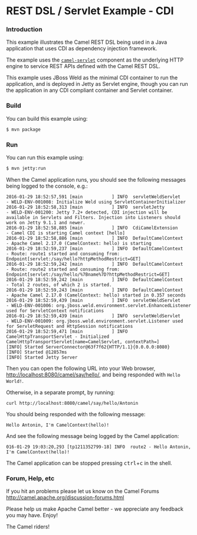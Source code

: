# REST DSL / Servlet Example - CDI

### Introduction

This example illustrates the Camel REST DSL being used in a Java application
that uses CDI as dependency injection framework.

The example uses the [`camel-servlet`][Servlet component] component
as the underlying HTTP engine to service REST APIs defined with the Camel
REST DSL.

This example uses JBoss Weld as the minimal CDI container to run the application,
and is deployed in Jetty as Servlet engine, though you can run the application
in any CDI compliant container and Servlet container.

[Servlet component]: http://camel.apache.org/servlet.html

### Build

You can build this example using:

```sh
$ mvn package
```

### Run

You can run this example using:

```sh
$ mvn jetty:run
```

When the Camel application runs, you should see the following messages
being logged to the console, e.g.:
```
2016-01-29 18:52:57,591 [main           ] INFO  servletWeldServlet        - WELD-ENV-001008: Initialize Weld using ServletContainerInitializer
2016-01-29 18:52:58,313 [main           ] INFO  servletJetty              - WELD-ENV-001200: Jetty 7.2+ detected, CDI injection will be available in Servlets and Filters. Injection into Listeners should work on Jetty 9.1.1 and newer.
2016-01-29 18:52:58,885 [main           ] INFO  CdiCamelExtension         - Camel CDI is starting Camel context [hello]
2016-01-29 18:52:58,886 [main           ] INFO  DefaultCamelContext       - Apache Camel 2.17.0 (CamelContext: hello) is starting
2016-01-29 18:52:59,237 [main           ] INFO  DefaultCamelContext       - Route: route1 started and consuming from: Endpoint[servlet:/say/hello?httpMethodRestrict=GET]
2016-01-29 18:52:59,242 [main           ] INFO  DefaultCamelContext       - Route: route2 started and consuming from: Endpoint[servlet:/say/hello/%7Bname%7D?httpMethodRestrict=GET]
2016-01-29 18:52:59,242 [main           ] INFO  DefaultCamelContext       - Total 2 routes, of which 2 is started.
2016-01-29 18:52:59,243 [main           ] INFO  DefaultCamelContext       - Apache Camel 2.17.0 (CamelContext: hello) started in 0.357 seconds
2016-01-29 18:52:59,439 [main           ] INFO  servletWeldServlet        - WELD-ENV-001006: org.jboss.weld.environment.servlet.EnhancedListener used for ServletContext notifications
2016-01-29 18:52:59,439 [main           ] INFO  servletWeldServlet        - WELD-ENV-001009: org.jboss.weld.environment.servlet.Listener used for ServletRequest and HttpSession notifications
2016-01-29 18:52:59,471 [main           ] INFO  CamelHttpTransportServlet - Initialized CamelHttpTransportServlet[name=CamelServlet, contextPath=]
[INFO] Started ServerConnector@63f7f62{HTTP/1.1}{0.0.0.0:8080}
[INFO] Started @12857ms
[INFO] Started Jetty Server
```

Then you can open the following URL into your Web browser, <http://localhost:8080/camel/say/hello/>, and
being responded with `Hello World!`.

Otherwise, in a separate prompt, by running:

```
curl http://localhost:8080/camel/say/hello/Antonin
```

You should being responded with the following message:

```
Hello Antonin, I'm CamelContext(hello)!
```

And see the following message being logged by the Camel application:

```
016-01-29 19:03:20,293 [tp1211352799-18] INFO  route2 - Hello Antonin, I'm CamelContext(hello)!
```

The Camel application can be stopped pressing <kbd>ctrl</kbd>+<kbd>c</kbd> in the shell.

### Forum, Help, etc

If you hit an problems please let us know on the Camel Forums
<http://camel.apache.org/discussion-forums.html>

Please help us make Apache Camel better - we appreciate any feedback you may have. Enjoy!

The Camel riders!

